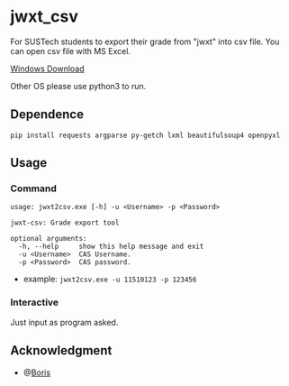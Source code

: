 # jwxt_csv

For SUSTech students to export their grade from "jwxt" into csv file. You can open csv file with MS Excel.

[Windows Download](https://github.com/liziwl/jwxt_csv/releases)

Other OS please use python3 to run.

## Dependence

```
pip install requests argparse py-getch lxml beautifulsoup4 openpyxl
```

## Usage

### Command

```
usage: jwxt2csv.exe [-h] -u <Username> -p <Password>

jwxt-csv: Grade export tool

optional arguments:
  -h, --help     show this help message and exit
  -u <Username>  CAS Username.
  -p <Password>  CAS password.
```

* example: `jwxt2csv.exe -u 11510123 -p 123456`

### Interactive

Just input as program asked.

## Acknowledgment

* @[Boris](https://github.com/BorisChenCZY)
